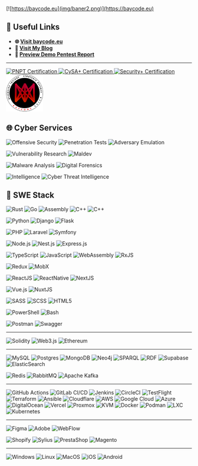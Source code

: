 [![https://baycode.eu](img/baner2.png)](https://baycode.eu)


## 🔗 **Useful Links**

- **🌐 [Visit baycode.eu](https://baycode.eu)**
- **📝 [Visit My Blog](https://news.baycode.eu)**
- **📄 [Preview Demo Pentest Report](https://baycode.eu/pentest)**

---

<span>
  <a href="https://academy.tcm-sec.com">
    <img width="100" height="100" src="https://baycode.eu/pnpt.png" alt="PNPT Certification" />
  </a>
  <a href="https://www.comptia.org">
    <img width="100" height="100" src="https://baycode.eu/cysa.png" alt="CySA+ Certification" />
  </a>
  <a href="https://www.comptia.org">
    <img width="100" height="100" src="https://baycode.eu/securityplus.png" alt="Security+ Certification" />
  </a>
  <a href="https://baycode.eu">
    <img width="100" height="100" src="img/BAYCODE_LOGO.png" alt="baycode-c4isr" />
  </a>
</span>

## 🌐 Cyber Services
![Offensive Security](https://img.shields.io/badge/Offensive%20Security-f00?style=for-the-badge)  ![Penetration Tests](https://img.shields.io/badge/Penetration%20Tests-f00?style=for-the-badge)  ![Adversary Emulation](https://img.shields.io/badge/Adversary%20Emulation-f00?style=for-the-badge)  

![Vulnerability Research](https://img.shields.io/badge/Vulnerability%20Research-111?style=for-the-badge&logo=target&logoColor=red)  ![Maldev](https://img.shields.io/badge/maldev-%23111.svg?style=for-the-badge&logo=target&logoColor=red) 

![Malware Analysis](https://img.shields.io/badge/Malware%20Analysis-00f?style=for-the-badge)  ![Digital Forensics](https://img.shields.io/badge/Digital%20Forensics-00f?style=for-the-badge)  

![Intelligence](https://img.shields.io/badge/Open_Source_Intelligence-%23fff.svg?style=for-the-badge&logo=&logoColor=red)
![Cyber Threat Intelligence](https://img.shields.io/badge/Cyber%20Threat%20Intelligence-fff?style=for-the-badge) 

## 🚀 SWE Stack

![Rust](https://img.shields.io/badge/rust-F16822?style=for-the-badge&logo=rust&logoColor=white)  ![Go](https://img.shields.io/badge/go-%2300ADD8.svg?style=for-the-badge&logo=go&logoColor=white)  ![Assembly](https://img.shields.io/badge/Assembly_010101-%23000.svg?style=for-the-badge&logo=asm&logoColor=white)  ![C++](https://img.shields.io/badge/C++-%23000.svg?style=for-the-badge&logo=c%2B%2B&logoColor=white) 
![C++](https://img.shields.io/badge/WIN_API-%23000.svg?style=for-the-badge&logo=c%2B%2B&logoColor=white)   

![Python](https://img.shields.io/badge/python-007ACC?style=for-the-badge&logo=python&logoColor=white)   ![Django](https://img.shields.io/badge/django-007ACC?style=for-the-badge&logo=django&logoColor=white)  ![Flask](https://img.shields.io/badge/flask-007ACC?style=for-the-badge&logo=flask&logoColor=white)  

![PHP](https://img.shields.io/badge/php-%23777BB4.svg?style=for-the-badge&logo=php&logoColor=white)  ![Laravel](https://img.shields.io/badge/laravel-%23777BB4.svg?style=for-the-badge&logo=laravel&logoColor=white)  ![Symfony](https://img.shields.io/badge/symfony-%23777BB4.svg?style=for-the-badge&logo=symfony&logoColor=white)  

![Node.js](https://img.shields.io/badge/node.js-%23E0234E.svg?style=for-the-badge&logo=node.js&logoColor=white)  ![Nest.js](https://img.shields.io/badge/nest.js-%23E0234E.svg?style=for-the-badge&logo=nestjs&logoColor=white)  ![Express.js](https://img.shields.io/badge/express.js-%23E0234E.svg?style=for-the-badge&logo=express&logoColor=white)  

![TypeScript](https://img.shields.io/badge/typescript-%23007ACC.svg?style=for-the-badge&logo=typescript&logoColor=white)   ![JavaScript](https://img.shields.io/badge/javascript-%23323330.svg?style=for-the-badge&logo=javascript&logoColor=%23F7DF1E) ![WebAssembly](https://img.shields.io/badge/webassembly-%23323330.svg?style=for-the-badge&logo=webassembly&logoColor=%23F7DF1E)  ![RxJS](https://img.shields.io/badge/rxjs-%23323330.svg?style=for-the-badge&logo=rxjs&logoColor=%23F7DF1E) 

![Redux](https://img.shields.io/badge/redux-%23323330.svg?style=for-the-badge&logo=redux&logoColor=%23F7DF1E) ![MobX](https://img.shields.io/badge/mobx-%23323330.svg?style=for-the-badge&logo=mobx&logoColor=%23F7DF1E)

![ReactJS](https://img.shields.io/badge/reactjs-%23B7178C.svg?style=for-the-badge&logo=react&logoColor=white)  ![ReactNative](https://img.shields.io/badge/react%20native-%23B7178C.svg?style=for-the-badge&logo=react&logoColor=white)  ![NextJS](https://img.shields.io/badge/next.js-%23E0234E.svg?style=for-the-badge&logo=next.js&logoColor=white)  

![Vue.js](https://img.shields.io/badge/vue.js-%234ea94b.svg?style=for-the-badge&logo=vue.js&logoColor=white)  ![NuxtJS](https://img.shields.io/badge/nuxt.js-%234ea94b.svg?style=for-the-badge&logo=vue.js&logoColor=white)  

![SASS](https://img.shields.io/badge/sass-%23323330.svg?style=for-the-badge&logo=sass&logoColor=%23F7DF1E)  ![SCSS](https://img.shields.io/badge/scss-%23323330.svg?style=for-the-badge&logo=scss&logoColor=%23F7DF1E)  ![HTML5](https://img.shields.io/badge/html5-%23323330.svg?style=for-the-badge&logo=html5&logoColor=%23F7DF1E)  

![PowerShell](https://img.shields.io/badge/powershell-007ACC?style=for-the-badge&logo=powershell&logoColor=white)   ![Bash](https://img.shields.io/badge/bash-007ACC?style=for-the-badge&logo=bash&logoColor=white)

![Postman](https://img.shields.io/badge/Postman-FF6C37?style=for-the-badge&logo=postman&logoColor=white)  ![Swagger](https://img.shields.io/badge/-Swagger-%23Clojure?style=for-the-badge&logo=swagger&logoColor=white)  

---

![Solidity](https://img.shields.io/badge/Solidity-%23363636.svg?style=for-the-badge&logo=solidity&logoColor=white)  ![Web3.js](https://img.shields.io/badge/web3.js-F16822?style=for-the-badge&logo=web3.js&logoColor=white)  ![Ethereum](https://img.shields.io/badge/Ethereum-3C3C3D?style=for-the-badge&logo=Ethereum&logoColor=white)  

---

![MySQL](https://img.shields.io/badge/mysql-%2300f.svg?style=for-the-badge&logo=mysql&logoColor=white)  ![Postgres](https://img.shields.io/badge/postgres-%23316192.svg?style=for-the-badge&logo=postgresql&logoColor=white)  ![MongoDB](https://img.shields.io/badge/MongoDB-%234ea94b.svg?style=for-the-badge&logo=mongodb&logoColor=white)  ![Neo4j](https://img.shields.io/badge/Neo4j-%234ea94b.svg?style=for-the-badge&logo=Neo4j&logoColor=white)  ![SPARQL](https://img.shields.io/badge/SPARQL-%234ea94b.svg?style=for-the-badge&logo=SPARQL&logoColor=white)  ![RDF](https://img.shields.io/badge/RDF-%234ea94b.svg?style=for-the-badge&logo=RDF&logoColor=white)  ![Supabase](https://img.shields.io/badge/Supabase-3ECF8E?style=for-the-badge&logo=supabase&logoColor=white)  ![ElasticSearch](https://img.shields.io/badge/-ElasticSearch-005571?style=for-the-badge&logo=elasticsearch)  

![Redis](https://img.shields.io/badge/redis-%23DD0031.svg?style=for-the-badge&logo=redis&logoColor=white)  ![RabbitMQ](https://img.shields.io/badge/RabbitMQ-FF6600?style=for-the-badge&logo=rabbitmq&logoColor=white)  ![Apache Kafka](https://img.shields.io/badge/Apache%20Kafka-000?style=for-the-badge&logo=apachekafka)  

---

![GitHub Actions](https://img.shields.io/badge/github%20actions-%232671E5.svg?style=for-the-badge&logo=githubactions&logoColor=white)  ![GitLab CI/CD](https://img.shields.io/badge/gitlab%20ci/cd-%232671E5.svg?style=for-the-badge&logo=gitlab&logoColor=white)  ![Jenkins](https://img.shields.io/badge/jenkins-%232671E5.svg?style=for-the-badge&logo=jenkins&logoColor=white)  ![CircleCI](https://img.shields.io/badge/circle%20ci-%23161616.svg?style=for-the-badge&logo=circleci&logoColor=white)  ![TestFlight](https://img.shields.io/badge/TestFlight-%23326ce5.svg?style=for-the-badge&logo=testflight&logoColor=white)   ![Terraform](https://img.shields.io/badge/Terraform-%23326ce5.svg?style=for-the-badge&logo=terraform&logoColor=white) ![Ansible](https://img.shields.io/badge/ansible-%23326ce5.svg?style=for-the-badge&logo=ansible&logoColor=white)  ![Cloudflare](https://img.shields.io/badge/Cloudflare-F38020?style=for-the-badge&logo=Cloudflare&logoColor=white)  ![AWS](https://img.shields.io/badge/AWS-%23FF9900.svg?style=for-the-badge&logo=amazon-aws&logoColor=white)  ![Google Cloud](https://img.shields.io/badge/GoogleCloud-%234285F4.svg?style=for-the-badge&logo=google-cloud&logoColor=white)  ![Azure](https://img.shields.io/badge/Azure-007FFF.svg?style=for-the-badge&logo=azure&logoColor=white)  ![DigitalOcean](https://img.shields.io/badge/DigitalOcean-%230167ff.svg?style=for-the-badge&logo=digitalOcean&logoColor=white)  ![Vercel](https://img.shields.io/badge/Vercel-%230167ff.svg?style=for-the-badge&logo=vercel&logoColor=white)  ![Proxmox](https://img.shields.io/badge/Proxmox-%230167ff.svg?style=for-the-badge&logo=Proxmox&logoColor=white)  ![KVM](https://img.shields.io/badge/KVM-%230167ff.svg?style=for-the-badge&logo=KVM&logoColor=white)  ![Docker](https://img.shields.io/badge/docker-%230db7ed.svg?style=for-the-badge&logo=docker&logoColor=white)  ![Podman](https://img.shields.io/badge/podman-%230db7ed.svg?style=for-the-badge&logo=podman&logoColor=white)  ![LXC](https://img.shields.io/badge/lxc-%230db7ed.svg?style=for-the-badge&logo=lxc&logoColor=white)  ![Kubernetes](https://img.shields.io/badge/kubernetes-%23326ce5.svg?style=for-the-badge&logo=kubernetes&logoColor=white)  

---

![Figma](https://img.shields.io/badge/Figma-%23326ce5.svg?style=for-the-badge&logo=figma&logoColor=white)  ![Adobe](https://img.shields.io/badge/Adobe-%23326ce5.svg?style=for-the-badge&logo=Adobe&logoColor=white)  ![WebFlow](https://img.shields.io/badge/WebFlow-%23326ce5.svg?style=for-the-badge&logo=webflow&logoColor=white)  

![Shopify](https://img.shields.io/badge/Shopify-%23326ce5.svg?style=for-the-badge&logo=shopify&logoColor=white)  ![Sylius](https://img.shields.io/badge/sylius-%23326ce5.svg?style=for-the-badge&logo=sylius&logoColor=white)  ![PrestaShop](https://img.shields.io/badge/Prestashop-%23326ce5.svg?style=for-the-badge&logo=prestashop&logoColor=white)  ![Magento](https://img.shields.io/badge/magento-%23326ce5.svg?style=for-the-badge&logo=magento&logoColor=white)  

---

![Windows](https://img.shields.io/badge/Windows-%23326ce5.svg?style=for-the-badge&logo=windows&logoColor=white)  ![Linux](https://img.shields.io/badge/Linux-%23326ce5.svg?style=for-the-badge&logo=linux&logoColor=white)  ![MacOS](https://img.shields.io/badge/MacOS-%23326ce5.svg?style=for-the-badge&logo=macos&logoColor=white)  ![iOS](https://img.shields.io/badge/iOS-%23326ce5.svg?style=for-the-badge&logo=ios&logoColor=white)  ![Android](https://img.shields.io/badge/Android-%23326ce5.svg?style=for-the-badge&logo=android&logoColor=white)  

